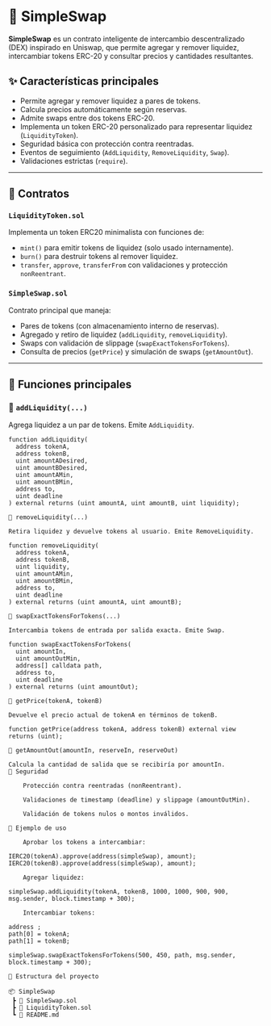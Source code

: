# 🦄 SimpleSwap

**SimpleSwap** es un contrato inteligente de intercambio descentralizado (DEX) inspirado en Uniswap, que permite agregar y remover liquidez, intercambiar tokens ERC-20 y consultar precios y cantidades resultantes.

## ✨ Características principales

- Permite agregar y remover liquidez a pares de tokens.
- Calcula precios automáticamente según reservas.
- Admite swaps entre dos tokens ERC-20.
- Implementa un token ERC-20 personalizado para representar liquidez (`LiquidityToken`).
- Seguridad básica con protección contra reentradas.
- Eventos de seguimiento (`AddLiquidity`, `RemoveLiquidity`, `Swap`).
- Validaciones estrictas (`require`).

---

## 🧱 Contratos

### `LiquidityToken.sol`

Implementa un token ERC20 minimalista con funciones de:

- `mint()` para emitir tokens de liquidez (solo usado internamente).
- `burn()` para destruir tokens al remover liquidez.
- `transfer`, `approve`, `transferFrom` con validaciones y protección `nonReentrant`.

### `SimpleSwap.sol`

Contrato principal que maneja:

- Pares de tokens (con almacenamiento interno de reservas).
- Agregado y retiro de liquidez (`addLiquidity`, `removeLiquidity`).
- Swaps con validación de slippage (`swapExactTokensForTokens`).
- Consulta de precios (`getPrice`) y simulación de swaps (`getAmountOut`).

---

## 📘 Funciones principales

### 🔹 `addLiquidity(...)`

Agrega liquidez a un par de tokens. Emite `AddLiquidity`.

```solidity
function addLiquidity(
  address tokenA,
  address tokenB,
  uint amountADesired,
  uint amountBDesired,
  uint amountAMin,
  uint amountBMin,
  address to,
  uint deadline
) external returns (uint amountA, uint amountB, uint liquidity);

🔹 removeLiquidity(...)

Retira liquidez y devuelve tokens al usuario. Emite RemoveLiquidity.

function removeLiquidity(
  address tokenA,
  address tokenB,
  uint liquidity,
  uint amountAMin,
  uint amountBMin,
  address to,
  uint deadline
) external returns (uint amountA, uint amountB);

🔹 swapExactTokensForTokens(...)

Intercambia tokens de entrada por salida exacta. Emite Swap.

function swapExactTokensForTokens(
  uint amountIn,
  uint amountOutMin,
  address[] calldata path,
  address to,
  uint deadline
) external returns (uint amountOut);

🔹 getPrice(tokenA, tokenB)

Devuelve el precio actual de tokenA en términos de tokenB.

function getPrice(address tokenA, address tokenB) external view returns (uint);

🔹 getAmountOut(amountIn, reserveIn, reserveOut)

Calcula la cantidad de salida que se recibiría por amountIn.
🔐 Seguridad

    Protección contra reentradas (nonReentrant).

    Validaciones de timestamp (deadline) y slippage (amountOutMin).

    Validación de tokens nulos o montos inválidos.

🧪 Ejemplo de uso

    Aprobar los tokens a intercambiar:

IERC20(tokenA).approve(address(simpleSwap), amount);
IERC20(tokenB).approve(address(simpleSwap), amount);

    Agregar liquidez:

simpleSwap.addLiquidity(tokenA, tokenB, 1000, 1000, 900, 900, msg.sender, block.timestamp + 300);

    Intercambiar tokens:

address ;
path[0] = tokenA;
path[1] = tokenB;

simpleSwap.swapExactTokensForTokens(500, 450, path, msg.sender, block.timestamp + 300);

📁 Estructura del proyecto

📦 SimpleSwap
 ┣ 📜 SimpleSwap.sol
 ┣ 📜 LiquidityToken.sol
 ┗ 📜 README.md
